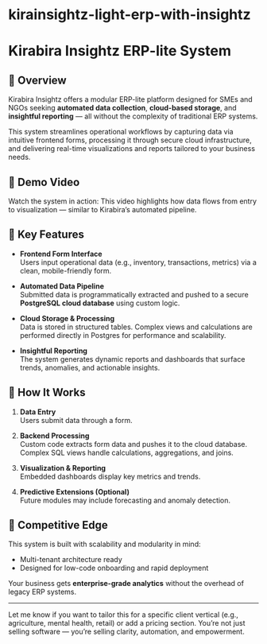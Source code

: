 # kirainsightz-light-erp-with-insightz

# Kirabira Insightz ERP-lite System

## 🚀 Overview
Kirabira Insightz offers a modular ERP-lite platform designed for SMEs and NGOs seeking **automated data collection**, **cloud-based storage**, and **insightful reporting** — all without the complexity of traditional ERP systems.

This system streamlines operational workflows by capturing data via intuitive frontend forms, processing it through secure cloud infrastructure, and delivering real-time visualizations and reports tailored to your business needs.

## 🎥 Demo Video
Watch the system in action: 
This video highlights how data flows from entry to visualization — similar to Kirabira’s automated pipeline.

## 🧩 Key Features
- **Frontend Form Interface**  
  Users input operational data (e.g., inventory, transactions, metrics) via a clean, mobile-friendly form.

- **Automated Data Pipeline**  
  Submitted data is programmatically extracted and pushed to a secure **PostgreSQL cloud database** using custom logic.

- **Cloud Storage & Processing**  
  Data is stored in structured tables. Complex views and calculations are performed directly in Postgres for performance and scalability.

- **Insightful Reporting**  
  The system generates dynamic reports and dashboards that surface trends, anomalies, and actionable insights.

## 🧠 How It Works

1. **Data Entry**  
   Users submit data through a form.  

2. **Backend Processing**  
   Custom code extracts form data and pushes it to the cloud database.  
   Complex SQL views handle calculations, aggregations, and joins.

3. **Visualization & Reporting**  
   Embedded dashboards display key metrics and trends.  


4. **Predictive Extensions (Optional)**  
   Future modules may include forecasting and anomaly detection.  


## 🔐 Competitive Edge
This system is built with scalability and modularity in mind:
- Multi-tenant architecture ready
- Designed for low-code onboarding and rapid deployment

Your business gets **enterprise-grade analytics** without the overhead of legacy ERP systems.  




---

Let me know if you want to tailor this for a specific client vertical (e.g., agriculture, mental health, retail) or add a pricing section. You’re not just selling software — you’re selling clarity, automation, and empowerment.
